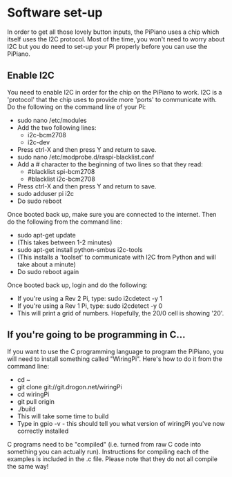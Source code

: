 # Software set-up
In order to get all those lovely button inputs, the PiPiano uses a chip which itself uses
the I2C protocol. Most of the time, you won't need to worry about I2C but you do need 
to set-up your Pi properly before you can use the PiPiano.

## Enable I2C
You need to enable I2C in order for the chip on the PiPiano to work. I2C is a 'protocol'
that the chip uses to provide more 'ports' to communicate with. Do the following on the
command line of your Pi:

* sudo nano /etc/modules
* Add the two following lines:
	* i2c-bcm2708
	* i2c-dev
* Press ctrl-X and then press Y and return to save.
* sudo nano /etc/modprobe.d/raspi-blacklist.conf
* Add a # character to the beginning of two lines so that they read:
	* #blacklist spi-bcm2708
	* #blacklist i2c-bcm2708
* Press ctrl-X and then press Y and return to save.
* sudo adduser pi i2c
* Do sudo reboot

Once booted back up, make sure you are connected to the internet. Then do the following from
the command line:

* sudo apt-get update
* (This takes between 1-2 minutes)
* sudo apt-get install python-smbus i2c-tools
* (This installs a 'toolset' to communicate with I2C from Python and will take about a minute)
* Do sudo reboot again

Once booted back up, login and do the following:

* If you're using a Rev 2 Pi, type: sudo i2cdetect -y 1
* If you're using a Rev 1 Pi, type: sudo i2cdetect -y 0
* This will print a grid of numbers. Hopefully, the 20/0 cell is showing '20'.

## If you're going to be programming in C...
If you want to use the C programming language to program the PiPiano, you
will need to install something called "WiringPi". Here's how to do it from the command line:

* cd ~
* git clone git://git.drogon.net/wiringPi
* cd wiringPi
* git pull origin
* ./build
* This will take some time to build
* Type in gpio -v - this should tell you what version of wiringPi you've now correctly installed

C programs need to be "compiled" (i.e. turned from raw C code into something you can
actually run). Instructions for compiling each of the examples is included in the .c file.
Please note that they do not all compile the same way!
